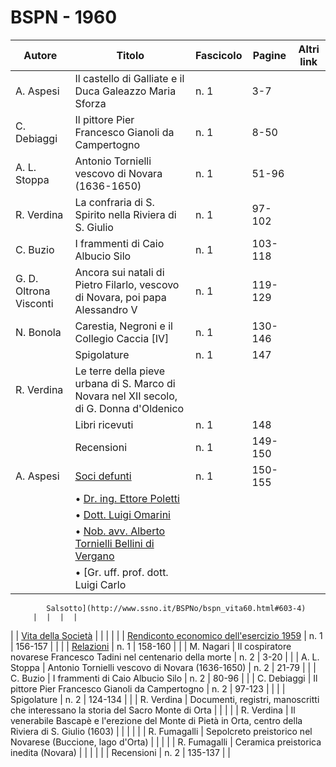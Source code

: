 # BSPN - 1960

| Autore                                                    | Titolo                                                                                   | Fascicolo | Pagine  | Altri link |
|-----------------------------------------------------------|------------------------------------------------------------------------------------------|-----------|---------|------------|
| A. Aspesi                                                 | Il castello di Galliate e il Duca Galeazzo Maria Sforza                                  | n. 1      | 3-7     |            |
| C. Debiaggi                                               | Il pittore Pier Francesco Gianoli da Campertogno                                         | n. 1      | 8-50    |            |
| A. L. Stoppa                                              | Antonio Tornielli vescovo di Novara (1636-1650)                                          | n. 1      | 51-96   |            |
| R. Verdina                                                | La confraria di S. Spirito nella Riviera di S. Giulio                                    | n. 1      | 97-102  |            |
| C. Buzio                                                  | I frammenti di Caio Albucio Silo                                                         | n. 1      | 103-118 |            |
| G. D. Oltrona Visconti                                    | Ancora sui natali di Pietro Filarlo, vescovo di Novara, poi papa Alessandro V            | n. 1      | 119-129 |            |
| N. Bonola                                                 | Carestia, Negroni e il Collegio Caccia [IV]                                              | n. 1      | 130-146 |            |
|                                                           | Spigolature                                                                              | n. 1      | 147     |            |
| R. Verdina                                                | Le terre della pieve urbana di S. Marco di Novara nel XII secolo, di G. Donna d'Oldenico |           |         |            |
|                                                           | Libri ricevuti                                                                           | n. 1      | 148     |            |
|                                                           | Recensioni                                                                               | n. 1      | 149-150 |            |
| A. Aspesi                                                 | [Soci defunti](http://www.ssno.it/BSPNo/bspn_vita60.html#603)                            | n. 1      | 150-155 |            |
|                                                           | • [Dr. ing. Ettore Poletti](http://www.ssno.it/BSPNo/bspn_vita60.html#603-1)             |           |         |            |
|                                                           | • [Dott. Luigi Omarini](http://www.ssno.it/BSPNo/bspn_vita60.html#603-2)                 |           |         |            |
|                                                           | • [Nob. avv. Alberto Tornielli Bellini di Vergano](http://www.ssno.it/BSPNo/bspn_vita60.html#603-3) |                                                                                          |           |         |
|                                                           | • [Gr. uff. prof. dott. Luigi Carlo                                                      

            Salsotto](http://www.ssno.it/BSPNo/bspn_vita60.html#603-4)
         |  |  |  |

| | [Vita della Società](http://www.ssno.it/BSPNo/bspn_vita60.html#600) | | | |
| | [Rendiconto economico dell'esercizio 1959](http://www.ssno.it/BSPNo/bspn_vita60.html#601) | n. 1 | 156-157 | |
| | [Relazioni](http://www.ssno.it/BSPNo/bspn_vita60.html#602) | n. 1 | 158-160 | |
| M. Nagari | Il cospiratore novarese Francesco Tadini nel centenario della morte | n. 2 | 3-20 | |
| A. L. Stoppa | Antonio Tornielli vescovo di Novara (1636-1650) | n. 2 | 21-79 | |
| C. Buzio | I frammenti di Caio Albucio Silo | n. 2 | 80-96 | |
| C. Debiaggi | Il pittore Pier Francesco Gianoli da Campertogno | n. 2 | 97-123 | |
| | Spigolature | n. 2 | 124-134 | |
| R. Verdina | Documenti, registri, manoscritti che interessano la storia del Sacro Monte di Orta | | | |
| R. Verdina | Il venerabile Bascapè e l'erezione del Monte di Pietà in Orta, centro della Riviera di S.
Giulio (1603)
| | | | |
| R. Fumagalli | Sepolcreto preistorico nel Novarese (Buccione, lago d'Orta) | | | |
| R. Fumagalli | Ceramica preistorica inedita (Novara) | | | |
| | Recensioni | n. 2 | 135-137 | |
